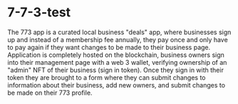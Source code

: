 # 7-7-3-test
The 773 app is a curated local business "deals" app, where businesses sign up and instead of a membership fee annually, they pay once and only have to pay again if they want changes to be made to their business page. Application is completely hosted on the blockchain, business owners sign into their management page with a web 3 wallet, verifying ownership of an "admin" NFT of their business (sign in token). Once they sign in with their token they are brought to a form where they can submit changes to information about their business, add new owners, and submit changes to be made on their 773 profile.
